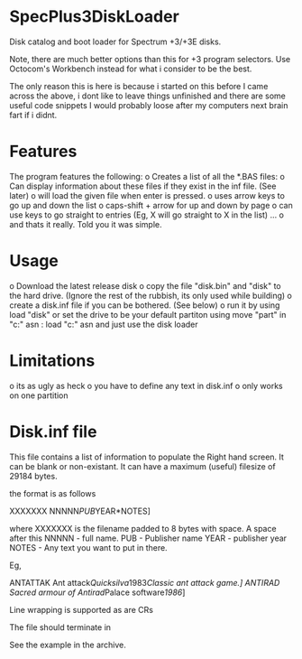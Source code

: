 # SpecPlus3DiskLoader
Disk catalog and boot loader for Spectrum +3/+3E disks.

Note, there are much better options than this for +3 program selectors.
Use Octocom's Workbench instead for what i consider to be the best.

The only reason this is here is because i started on this before I came across the above, i dont like to leave things unfinished and there are some useful code snippets I would probably loose after my computers next brain fart if i didnt. 

# Features
The program features the following:
o Creates a list of all the *.BAS files:
o Can display information about these files if they exist in the inf file. (See later)
o will load the given file when enter is pressed.
o uses arrow keys to go up and down the list
o caps-shift + arrow for up and down by page
o can use keys to go straight to entries (Eg, X will go straight to X in the list)
...
o and thats it really. Told you it was simple.

# Usage
o Download the latest release disk
o copy the file "disk.bin" and "disk" to the hard drive. (Ignore the rest of the rubbish, its only used while building)
o create a disk.inf file if you can be bothered. (See below)
o run it by using load "disk" or set the drive to be your default
   partiton using move "part" in "c:" asn : load "c:" asn and just use the disk loader

# Limitations
o its as ugly as heck
o you have to define any text in disk.inf
o only works on one partition

# Disk.inf file
This file contains a list of information to populate the Right hand screen. It can be blank or non-existant. It can have a maximum (useful) filesize of 29184 bytes.

the format is as follows

XXXXXXX NNNNN*PUB*YEAR*NOTES]

where XXXXXXX is the filename padded to 8 bytes with space. 
A space after this
NNNNN - full name. 
PUB   - Publisher name
YEAR  - publisher year
NOTES - Any text you want to put in there.

Eg, 

ANTATTAK Ant attack*Quicksilva*1983*Classic ant attack game.]
ANTIRAD  Sacred armour of Antirad*Palace software*1986*]

Line wrapping is supported as are CRs

The file should terminate in $$$$$$$$


See the example in the archive.









